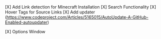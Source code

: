 ﻿[X] Add Link detection for Minecraft Installation
[X] Search Functionality
[X] Hover Tags for Source Links
[X] Add updater (https://www.codeproject.com/Articles/5165015/AutoUpdate-A-GitHub-Enabled-autoupdater)

[X] Options Window